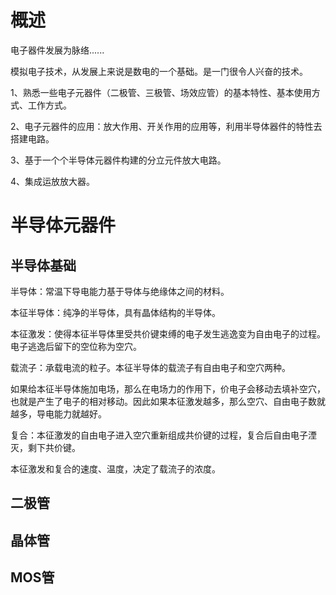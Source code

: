 # 概述

电子器件发展为脉络......

模拟电子技术，从发展上来说是数电的一个基础。是一门很令人兴奋的技术。

1、熟悉一些电子元器件（二极管、三极管、场效应管）的基本特性、基本使用方式、工作方式。

2、电子元器件的应用：放大作用、开关作用的应用等，利用半导体器件的特性去搭建电路。

3、基于一个个半导体元器件构建的分立元件放大电路。

4、集成运放放大器。

# 半导体元器件

## 半导体基础

半导体：常温下导电能力基于导体与绝缘体之间的材料。

本征半导体：纯净的半导体，具有晶体结构的半导体。

本征激发：使得本征半导体里受共价键束缚的电子发生逃逸变为自由电子的过程。电子逃逸后留下的空位称为空穴。

载流子：承载电流的粒子。本征半导体的载流子有自由电子和空穴两种。

如果给本征半导体施加电场，那么在电场力的作用下，价电子会移动去填补空穴，也就是产生了电子的相对移动。因此如果本征激发越多，那么空穴、自由电子数就越多，导电能力就越好。

复合：本征激发的自由电子进入空穴重新组成共价键的过程，复合后自由电子湮灭，剩下共价键。

本征激发和复合的速度、温度，决定了载流子的浓度。











## 二极管







## 晶体管





## MOS管















